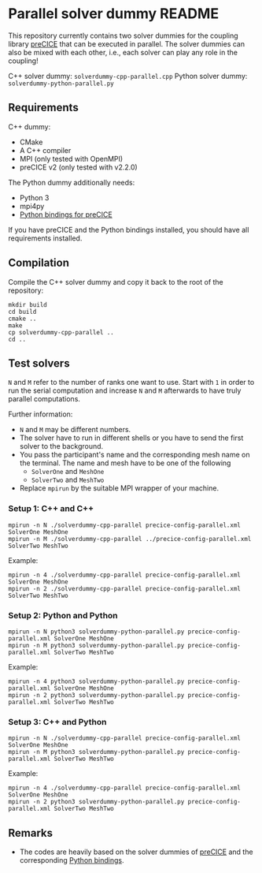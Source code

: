 # Parallel solver dummy README

This repository currently contains two solver dummies for the coupling library [preCICE](https://github.com/precice/precice) that can be executed in parallel. The solver dummies can also be mixed with each other, i.e., each solver can play any role in the coupling!

C++ solver dummy: `solverdummy-cpp-parallel.cpp`
Python solver dummy: `solverdummy-python-parallel.py`


## Requirements

C++ dummy:
- CMake
- A C++ compiler
- MPI (only tested with OpenMPI)
- preCICE v2 (only tested with v2.2.0)

The Python dummy additionally needs:
- Python 3
- mpi4py
- [Python bindings for preCICE](https://github.com/precice/python-bindings)

If you have preCICE and the Python bindings installed, you should have all requirements installed.

## Compilation

Compile the C++ solver dummy and copy it back to the root of the repository:

```
mkdir build
cd build
cmake ..
make
cp solverdummy-cpp-parallel ..
cd ..
```

## Test solvers

`N` and `M` refer to the number of ranks one want to use. Start with `1` in order to run the serial computation and increase `N` and `M` afterwards to have truly parallel computations.

Further information:
- `N` and `M` may be different numbers.
- The solver have to run in different shells or you have to send the first solver to the background.
- You pass the participant's name and the corresponding mesh name on the terminal. The name and mesh have to be one of the following
    - `SolverOne` and `MeshOne`
    - `SolverTwo` and `MeshTwo`
- Replace `mpirun` by the suitable MPI wrapper of your machine.

### Setup 1: C++ and C++

```
mpirun -n N ./solverdummy-cpp-parallel precice-config-parallel.xml SolverOne MeshOne
mpirun -n M ./solverdummy-cpp-parallel ../precice-config-parallel.xml SolverTwo MeshTwo
```

Example:
```
mpirun -n 4 ./solverdummy-cpp-parallel precice-config-parallel.xml SolverOne MeshOne
mpirun -n 2 ./solverdummy-cpp-parallel precice-config-parallel.xml SolverTwo MeshTwo
```

### Setup 2: Python and Python

```
mpirun -n N python3 solverdummy-python-parallel.py precice-config-parallel.xml SolverOne MeshOne
mpirun -n M python3 solverdummy-python-parallel.py precice-config-parallel.xml SolverTwo MeshTwo
```

Example:
```
mpirun -n 4 python3 solverdummy-python-parallel.py precice-config-parallel.xml SolverOne MeshOne
mpirun -n 2 python3 solverdummy-python-parallel.py precice-config-parallel.xml SolverTwo MeshTwo
```

### Setup 3: C++ and Python

```
mpirun -n N ./solverdummy-cpp-parallel precice-config-parallel.xml SolverOne MeshOne
mpirun -n M python3 solverdummy-python-parallel.py precice-config-parallel.xml SolverTwo MeshTwo
```

Example:
```
mpirun -n 4 ./solverdummy-cpp-parallel precice-config-parallel.xml SolverOne MeshOne
mpirun -n 2 python3 solverdummy-python-parallel.py precice-config-parallel.xml SolverTwo MeshTwo
```

## Remarks

- The codes are heavily based on the solver dummies of [preCICE](https://github.com/precice/precice) and the corresponding [Python bindings](https://github.com/precice/python-bindings).